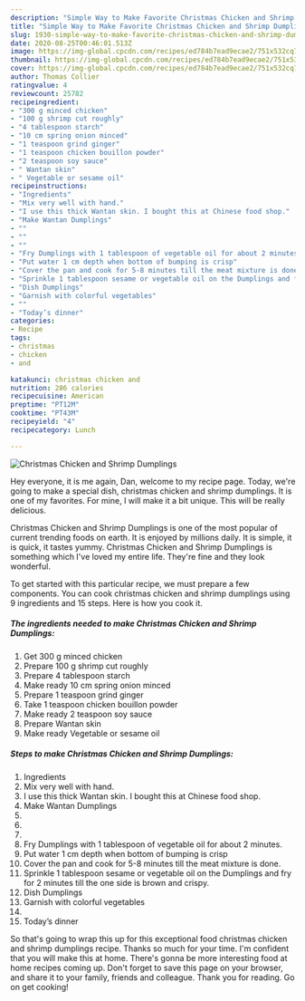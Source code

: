 ```yaml
---
description: "Simple Way to Make Favorite Christmas Chicken and Shrimp Dumplings"
title: "Simple Way to Make Favorite Christmas Chicken and Shrimp Dumplings"
slug: 1930-simple-way-to-make-favorite-christmas-chicken-and-shrimp-dumplings
date: 2020-08-25T00:46:01.513Z
image: https://img-global.cpcdn.com/recipes/ed784b7ead9ecae2/751x532cq70/christmas-chicken-and-shrimp-dumplings-recipe-main-photo.jpg
thumbnail: https://img-global.cpcdn.com/recipes/ed784b7ead9ecae2/751x532cq70/christmas-chicken-and-shrimp-dumplings-recipe-main-photo.jpg
cover: https://img-global.cpcdn.com/recipes/ed784b7ead9ecae2/751x532cq70/christmas-chicken-and-shrimp-dumplings-recipe-main-photo.jpg
author: Thomas Collier
ratingvalue: 4
reviewcount: 25782
recipeingredient:
- "300 g minced chicken"
- "100 g shrimp cut roughly"
- "4 tablespoon starch"
- "10 cm spring onion minced"
- "1 teaspoon grind ginger"
- "1 teaspoon chicken bouillon powder"
- "2 teaspoon soy sauce"
- " Wantan skin"
- " Vegetable or sesame oil"
recipeinstructions:
- "Ingredients"
- "Mix very well with hand."
- "I use this thick Wantan skin. I bought this at Chinese food shop."
- "Make Wantan Dumplings"
- ""
- ""
- ""
- "Fry Dumplings with 1 tablespoon of vegetable oil for about 2 minutes."
- "Put water 1 cm depth when bottom of bumping is crisp"
- "Cover the pan and cook for 5-8 minutes till the meat mixture is done."
- "Sprinkle 1 tablespoon sesame or vegetable oil on the Dumplings and fry for 2 minutes till the one side is brown and crispy."
- "Dish Dumplings"
- "Garnish with colorful vegetables"
- ""
- "Today’s dinner"
categories:
- Recipe
tags:
- christmas
- chicken
- and

katakunci: christmas chicken and 
nutrition: 286 calories
recipecuisine: American
preptime: "PT12M"
cooktime: "PT43M"
recipeyield: "4"
recipecategory: Lunch

---
```



![Christmas Chicken and Shrimp Dumplings](https://img-global.cpcdn.com/recipes/ed784b7ead9ecae2/751x532cq70/christmas-chicken-and-shrimp-dumplings-recipe-main-photo.jpg)

Hey everyone, it is me again, Dan, welcome to my recipe page. Today, we're going to make a special dish, christmas chicken and shrimp dumplings. It is one of my favorites. For mine, I will make it a bit unique. This will be really delicious.



Christmas Chicken and Shrimp Dumplings is one of the most popular of current trending foods on earth. It is enjoyed by millions daily. It is simple, it is quick, it tastes yummy. Christmas Chicken and Shrimp Dumplings is something which I've loved my entire life. They're fine and they look wonderful.


To get started with this particular recipe, we must prepare a few components. You can cook christmas chicken and shrimp dumplings using 9 ingredients and 15 steps. Here is how you cook it.

<!--inarticleads1-->

##### The ingredients needed to make Christmas Chicken and Shrimp Dumplings:

1. Get 300 g minced chicken
1. Prepare 100 g shrimp cut roughly
1. Prepare 4 tablespoon starch
1. Make ready 10 cm spring onion minced
1. Prepare 1 teaspoon grind ginger
1. Take 1 teaspoon chicken bouillon powder
1. Make ready 2 teaspoon soy sauce
1. Prepare  Wantan skin
1. Make ready  Vegetable or sesame oil




<!--inarticleads2-->

##### Steps to make Christmas Chicken and Shrimp Dumplings:

1. Ingredients
1. Mix very well with hand.
1. I use this thick Wantan skin. I bought this at Chinese food shop.
1. Make Wantan Dumplings
1. 
1. 
1. 
1. Fry Dumplings with 1 tablespoon of vegetable oil for about 2 minutes.
1. Put water 1 cm depth when bottom of bumping is crisp
1. Cover the pan and cook for 5-8 minutes till the meat mixture is done.
1. Sprinkle 1 tablespoon sesame or vegetable oil on the Dumplings and fry for 2 minutes till the one side is brown and crispy.
1. Dish Dumplings
1. Garnish with colorful vegetables
1. 
1. Today’s dinner




So that's going to wrap this up for this exceptional food christmas chicken and shrimp dumplings recipe. Thanks so much for your time. I'm confident that you will make this at home. There's gonna be more interesting food at home recipes coming up. Don't forget to save this page on your browser, and share it to your family, friends and colleague. Thank you for reading. Go on get cooking!
